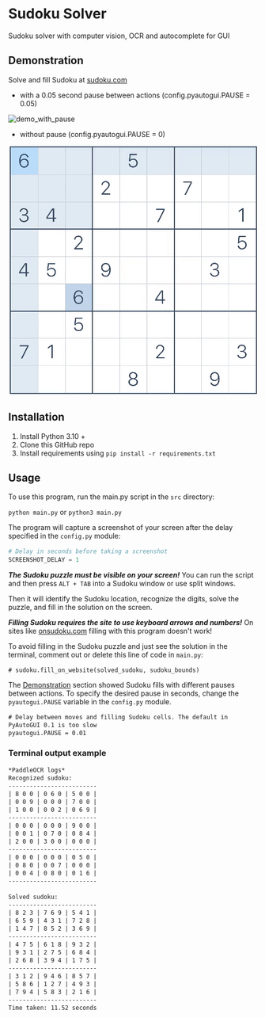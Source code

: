 # Sudoku Solver

Sudoku solver with computer vision, OCR and autocomplete for GUI

## Demonstration

Solve and fill Sudoku at [sudoku.com](https://sudoku.com)

+ with a 0.05 second pause between actions (config.pyautogui.PAUSE = 0.05)

![demo_with_pause](demo_with_pause.gif)

+ without pause (config.pyautogui.PAUSE = 0)

![demo_without_pause](demo_without_pause.gif)

## Installation

1) Install Python 3.10 +
2) Clone this GitHub repo
3) Install requirements using `pip install -r requirements.txt`

## Usage

To use this program, run the main.py script in the `src` directory:

`python main.py` or `python3 main.py`

The program will capture a screenshot of your screen after the delay specified in the `config.py` module:

```python
# Delay in seconds before taking a screenshot
SCREENSHOT_DELAY = 1
```

***The Sudoku puzzle must be visible on your screen!*** 
You can run the script and then press `ALT + TAB` into a Sudoku window or use split windows.

Then it will identify the Sudoku location, recognize the digits, solve the puzzle, and fill in the solution on the screen.

***Filling Sudoku requires the site to use keyboard arrows and numbers!*** 
On sites like [onsudoku.com](https://onsudoku.com/play-sudoku/) filling with this program doesn't work!

To avoid filling in the Sudoku puzzle and just see the solution in the terminal, 
comment out or delete this line of code in `main.py`:

```
# sudoku.fill_on_website(solved_sudoku, sudoku_bounds)
```

The [Demonstration](#demonstration) section showed Sudoku fills with different pauses between actions. 
To specify the desired pause in seconds, change the `pyautogui.PAUSE` variable in the `config.py` module.

```
# Delay between moves and filling Sudoku cells. The default in PyAutoGUI 0.1 is too slow
pyautogui.PAUSE = 0.01
```

### Terminal output example

```
*PaddleOCR logs*
Recognized sudoku:
-------------------------
| 8 0 0 | 0 6 0 | 5 0 0 | 
| 0 0 9 | 0 0 0 | 7 0 0 | 
| 1 0 0 | 0 0 2 | 0 6 9 | 
-------------------------
| 0 0 0 | 0 0 0 | 9 0 0 | 
| 0 0 1 | 0 7 0 | 0 8 4 | 
| 2 0 0 | 3 0 0 | 0 0 0 | 
-------------------------
| 0 0 0 | 0 0 0 | 0 5 0 | 
| 0 8 0 | 0 0 7 | 0 0 0 | 
| 0 0 4 | 0 8 0 | 0 1 6 | 
-------------------------

Solved sudoku:
-------------------------
| 8 2 3 | 7 6 9 | 5 4 1 | 
| 6 5 9 | 4 3 1 | 7 2 8 | 
| 1 4 7 | 8 5 2 | 3 6 9 | 
-------------------------
| 4 7 5 | 6 1 8 | 9 3 2 | 
| 9 3 1 | 2 7 5 | 6 8 4 | 
| 2 6 8 | 3 9 4 | 1 7 5 | 
-------------------------
| 3 1 2 | 9 4 6 | 8 5 7 | 
| 5 8 6 | 1 2 7 | 4 9 3 | 
| 7 9 4 | 5 8 3 | 2 1 6 | 
-------------------------
Time taken: 11.52 seconds
```


